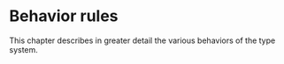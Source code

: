 # Behavior rules

This chapter describes in greater detail the various behaviors of the type system.
